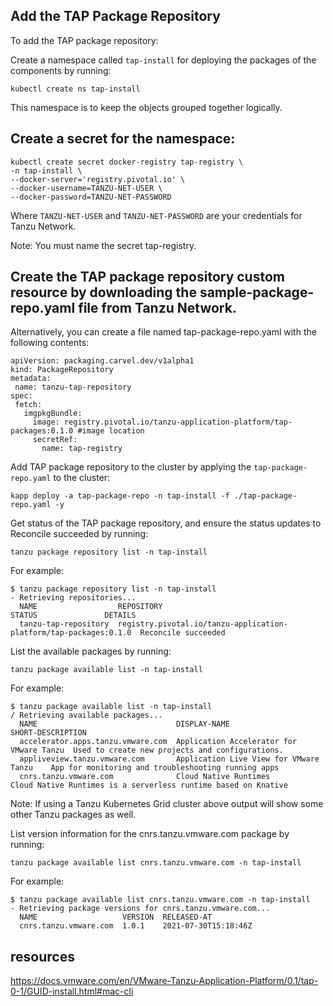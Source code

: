 ## Add the TAP Package Repository

To add the TAP package repository:

Create a namespace called `tap-install` for deploying the packages of the components by running:

```
kubectl create ns tap-install
```

This namespace is to keep the objects grouped together logically.

## Create a secret for the namespace:

```
kubectl create secret docker-registry tap-registry \
-n tap-install \
--docker-server='registry.pivotal.io' \
--docker-username=TANZU-NET-USER \
--docker-password=TANZU-NET-PASSWORD
```
Where `TANZU-NET-USER` and `TANZU-NET-PASSWORD` are your credentials for Tanzu Network.

Note: You must name the secret tap-registry.



## Create the TAP package repository custom resource by downloading the sample-package-repo.yaml file from Tanzu Network.

Alternatively, you can create a file named tap-package-repo.yaml with the following contents:


```
apiVersion: packaging.carvel.dev/v1alpha1
kind: PackageRepository
metadata:
 name: tanzu-tap-repository
spec:
 fetch:
   imgpkgBundle:
     image: registry.pivotal.io/tanzu-application-platform/tap-packages:0.1.0 #image location
     secretRef:
       name: tap-registry
```

Add TAP package repository to the cluster by applying the `tap-package-repo.yaml` to the cluster:

```
kapp deploy -a tap-package-repo -n tap-install -f ./tap-package-repo.yaml -y
```

Get status of the TAP package repository, and ensure the status updates to Reconcile succeeded by running:

```
tanzu package repository list -n tap-install
```

For example:

```
$ tanzu package repository list -n tap-install
- Retrieving repositories...
  NAME                  REPOSITORY                                                         STATUS               DETAILS
  tanzu-tap-repository  registry.pivotal.io/tanzu-application-platform/tap-packages:0.1.0  Reconcile succeeded
```

List the available packages by running:


```
tanzu package available list -n tap-install
```

For example:

```
$ tanzu package available list -n tap-install
/ Retrieving available packages...
  NAME                               DISPLAY-NAME                              SHORT-DESCRIPTION
  accelerator.apps.tanzu.vmware.com  Application Accelerator for VMware Tanzu  Used to create new projects and configurations.                                      
  appliveview.tanzu.vmware.com       Application Live View for VMware Tanzu    App for monitoring and troubleshooting running apps                                  
  cnrs.tanzu.vmware.com              Cloud Native Runtimes                     Cloud Native Runtimes is a serverless runtime based on Knative
```

Note: If using a Tanzu Kubernetes Grid cluster above output will show some other Tanzu packages as well.

List version information for the cnrs.tanzu.vmware.com package by running:


```
tanzu package available list cnrs.tanzu.vmware.com -n tap-install
```

For example:


```
$ tanzu package available list cnrs.tanzu.vmware.com -n tap-install
- Retrieving package versions for cnrs.tanzu.vmware.com...
  NAME                   VERSION  RELEASED-AT
  cnrs.tanzu.vmware.com  1.0.1    2021-07-30T15:18:46Z
```



## resources 

https://docs.vmware.com/en/VMware-Tanzu-Application-Platform/0.1/tap-0-1/GUID-install.html#mac-cli
